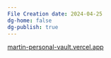 ```yaml
---
File Creation date: 2024-04-25
dg-home: false
dg-publish: true
---
```

[martin-personal-vault.vercel.app](https://martin-personal-vault.vercel.app/)